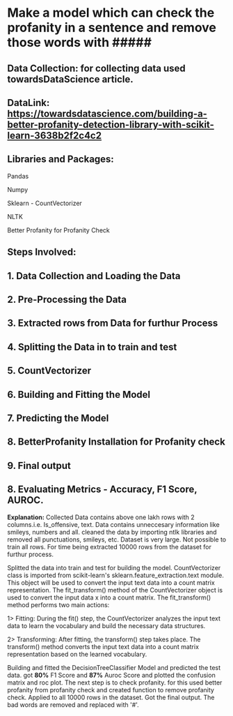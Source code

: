 # Make a model which can check the profanity in a sentence and remove those words with **#####**

## Data Collection: for collecting data used towardsDataScience article.
## DataLink: https://towardsdatascience.com/building-a-better-profanity-detection-library-with-scikit-learn-3638b2f2c4c2

## Libraries and Packages:
Pandas

Numpy

Sklearn - CountVectorizer

NLTK

Better Profanity for Profanity Check

## Steps Involved:
## 1. Data Collection and Loading the Data
## 2. Pre-Processing the Data
## 3. Extracted rows from Data for furthur Process
## 4. Splitting the Data in to train and test
## 5. CountVectorizer
## 6. Building and Fitting the Model
## 7. Predicting the Model
## 8. BetterProfanity Installation for Profanity check
## 9. Final output
## 8. Evaluating Metrics - Accuracy, F1 Score, AUROC.

**Explanation:** Collected Data contains above one lakh rows with 2 columns.i.e. Is_offensive, text. Data contains unneccesary information like smileys, numbers and all. 
cleaned the data by importing ntlk libraries and removed all punctuations, smileys, etc.
Dataset is very large. Not possible to train all rows. For time being extracted 10000 rows from the dataset for furthur process.

Splitted the data into train and test for building the model. CountVectorizer class is imported from scikit-learn's sklearn.feature_extraction.text module. 
This object will be used to convert the input text data into a count matrix representation. The fit_transform() method of the CountVectorizer object is used to convert 
the input data x into a count matrix. The fit_transform() method performs two main actions:

1> Fitting: During the fit() step, the CountVectorizer analyzes the input text data to learn the vocabulary and build the necessary data structures.

2> Transforming: After fitting, the transform() step takes place. The transform() method converts the input text data into a count matrix representation based on the 
learned vocabulary.

Building and fitted the DecisionTreeClassifier Model and predicted the test data. got **80%** F1 Score and **87%** Auroc Score and plotted the confusion matrix and roc
plot. The next step is to check profanity. for this used better profanity from profanity check and created function to remove profanity check. Applied to all 10000 rows 
in the dataset. Got the final output. The bad words are removed and replaced with '#'.
